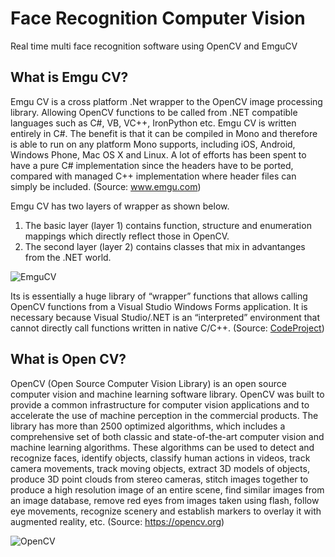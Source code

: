 # Face Recognition Computer Vision
Real time  multi face recognition software using OpenCV and EmguCV

## What is **Emgu CV**?

Emgu CV is a cross platform .Net wrapper to the OpenCV image processing library. Allowing OpenCV functions to be called from .NET compatible languages such as C#, VB, VC++, IronPython etc. Emgu CV is written entirely in C#. The benefit is that it can be compiled in Mono and therefore is able to run on any platform Mono supports, including iOS, Android, Windows Phone, Mac OS X and Linux. A lot of efforts has been spent to have a pure C# implementation since the headers have to be ported, compared with managed C++ implementation where header files can simply be included. (Source: www.emgu.com)

Emgu CV has two layers of wrapper as shown below.

1. The basic layer (layer 1) contains function, structure and enumeration mappings which directly reflect those in OpenCV.
2. The second layer (layer 2) contains classes that mix in advantanges from the .NET world.

![EmguCV](http://www.emgu.com/wiki/images/EmguCVArchitecture.png)

Its is essentially a huge library of “wrapper” functions that allows calling OpenCV functions from a Visual Studio Windows Forms application. It is necessary because Visual Studio/.NET is an “interpreted” environment that cannot directly call functions written in native C/C++. (Source: [CodeProject](]https://www.codeproject.com/articles/528275/starting-with-emgu-cv))

## What is **Open CV**?

OpenCV (Open Source Computer Vision Library) is an open source computer vision and machine learning software library. OpenCV was built to provide a common infrastructure for computer vision applications and to accelerate the use of machine perception in the commercial products. The library has more than 2500 optimized algorithms, which includes a comprehensive set of both classic and state-of-the-art computer vision and machine learning algorithms. These algorithms can be used to detect and recognize faces, identify objects, classify human actions in videos, track camera movements, track moving objects, extract 3D models of objects, produce 3D point clouds from stereo cameras, stitch images together to produce a high resolution image of an entire scene, find similar images from an image database, remove red eyes from images taken using flash, follow eye movements, recognize scenery and establish markers to overlay it with augmented reality, etc. (Source: https://opencv.org)

![OpenCV](https://www.researchgate.net/profile/Aleksandra_Krolak/publication/252458755/figure/fig1/AS:298195692343297@1448106801398/The-basic-structure-of-the-OpenCV-library.png)

